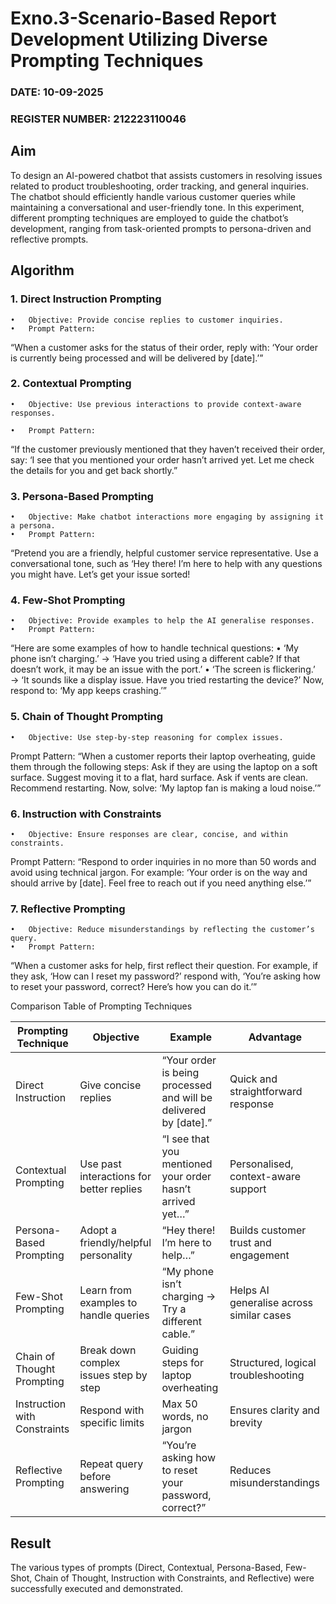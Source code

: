 # Exno.3-Scenario-Based Report Development Utilizing Diverse Prompting Techniques

### DATE: 10-09-2025

### REGISTER NUMBER: 212223110046



## Aim

To design an AI-powered chatbot that assists customers in resolving issues related to product troubleshooting, order tracking, and general inquiries. The chatbot should efficiently handle various customer queries while maintaining a conversational and user-friendly tone. In this experiment, different prompting techniques are employed to guide the chatbot’s development, ranging from task-oriented prompts to persona-driven and reflective prompts.



## Algorithm

### 1. Direct Instruction Prompting
	•	Objective: Provide concise replies to customer inquiries.
	•   Prompt Pattern:
“When a customer asks for the status of their order, reply with: ‘Your order is currently being processed and will be delivered by [date].’”

### 2. Contextual Prompting
	•	Objective: Use previous interactions to provide context-aware responses.

	•	Prompt Pattern:
“If the customer previously mentioned that they haven’t received their order, say: ‘I see that you mentioned your order hasn’t arrived yet. Let me check the details for you and get back shortly.”

### 3. Persona-Based Prompting
	•	Objective: Make chatbot interactions more engaging by assigning it a persona.
	•	Prompt Pattern:
“Pretend you are a friendly, helpful customer service representative. Use a conversational tone, such as ‘Hey there! I’m here to help with any questions you might have. Let’s get your issue sorted!

### 4. Few-Shot Prompting
	•	Objective: Provide examples to help the AI generalise responses.
	•	Prompt Pattern:
“Here are some examples of how to handle technical questions:
	•	‘My phone isn’t charging.’ → ‘Have you tried using a different cable? If that doesn’t work, it may be an issue with the port.’
	•	‘The screen is flickering.’ → ‘It sounds like a display issue. Have you tried restarting the device?’
Now, respond to: ‘My app keeps crashing.’”

### 5. Chain of Thought Prompting
	•	Objective: Use step-by-step reasoning for complex issues.
Prompt Pattern: “When a customer reports their laptop overheating, guide them through the following steps: Ask if they are using the laptop on a soft surface. Suggest moving it to a flat, hard surface. Ask if vents are clean. Recommend restarting. Now, solve: ‘My laptop fan is making a loud noise.’”

### 6. Instruction with Constraints
	•	Objective: Ensure responses are clear, concise, and within constraints.
Prompt Pattern: “Respond to order inquiries in no more than 50 words and avoid using technical jargon. For example: ‘Your order is on the way and should arrive by [date]. Feel free to reach out if you need anything else.’”

### 7. Reflective Prompting
	•	Objective: Reduce misunderstandings by reflecting the customer’s query.
	•	Prompt Pattern:
“When a customer asks for help, first reflect their question. For example, if they ask, ‘How can I reset my password?’ respond with, ‘You’re asking how to reset your password, correct? Here’s how you can do it.’”

Comparison Table of Prompting Techniques

| **Prompting Technique**       | **Objective**                          | **Example**                                           | **Advantage**                         |
|--------------------------------|----------------------------------------|-------------------------------------------------------|---------------------------------------|
| Direct Instruction             | Give concise replies                   | “Your order is being processed and will be delivered by [date].” | Quick and straightforward response    |
| Contextual Prompting           | Use past interactions for better replies | “I see that you mentioned your order hasn’t arrived yet…” | Personalised, context-aware support   |
| Persona-Based Prompting        | Adopt a friendly/helpful personality   | “Hey there! I’m here to help…”                        | Builds customer trust and engagement  |
| Few-Shot Prompting             | Learn from examples to handle queries  | “My phone isn’t charging → Try a different cable.”     | Helps AI generalise across similar cases |
| Chain of Thought Prompting     | Break down complex issues step by step | Guiding steps for laptop overheating                  | Structured, logical troubleshooting   |
| Instruction with Constraints   | Respond with specific limits           | Max 50 words, no jargon                               | Ensures clarity and brevity            |
| Reflective Prompting           | Repeat query before answering          | “You’re asking how to reset your password, correct?”   | Reduces misunderstandings             |


## Result

The various types of prompts (Direct, Contextual, Persona-Based, Few-Shot, Chain of Thought, Instruction with Constraints, and Reflective) were successfully executed and demonstrated.
